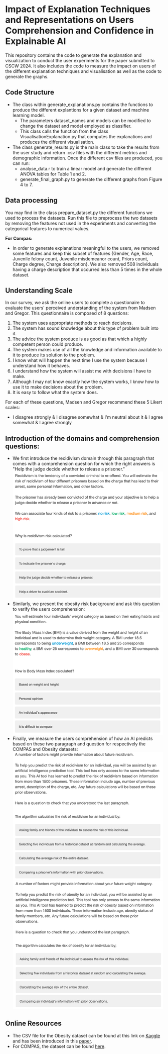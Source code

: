 # Impact of Explanation Techniques and Representations on Users Comprehension and Confidence in Explainable AI
This repository contains the code to generate the explanation and visualization to conduct the user experiments for the paper submitted to CSCW 2024.
It also includes the code to measure the impact on users of the different explanation techniques and visualisation as well as the code to generate the graphs.

## Code Structure
* The class within generate_explanations.py contains the functions to produce the different explantions for a given dataset and machine learning model. 
    * The parameters dataset_names and models can be modified to change the dataset and model employed as classifier.
    * This class calls the function from the class VisualisationExplanation.py that computes the explanations and produces the different visualisation.
* The class generate_results.py is the main class to take the results from the user study and return .csv files with the different metrics and demographic information. Once the different csv files are produced, you can run:
    * analyse_data.r to train a linear model and generate the different ANOVA tables for Table 1 and 2.
    * generate_final_graph.py to generate the different graphs from Figure 4 to 7.

## Data processing
You may find in the class prepare_dataset.py the different functions we used to process the datasets.
Run this file to preprocess the two datasets by removing the features not used in the experiments and converting the categorical features to numerical values.

**For Compas:**
* In order to generate explanations meaningful to the users, we removed some features and keep this subset of features {Gender, Age, Race, Juvenile felony count, Juvenile misdemeanor count, Priors count, Charge degree, Charge description}. We also removed 508 individuals having a charge description that occurred less than 5 times in the whole dataset.

## Understanding Scale
In our survey, we ask the online users to complete a questionaire to evaluate the users' perceived understanding of the system from Madsen and Gregor. This questionnaire is composed of 8 questions:
1. The system uses appropriate methods to reach decisions.
1. The system has sound knowledge about this type of problem built into it.
1. The advice the system produce is as good as that which a highly competent person could produce.
1. The system makes use of all the knowledge and information available to it to produce its solution to the problem.
1. I know what will happen the next time I use the system because I understand how it behaves.
1. I understand how the system will assist me with decisions I have to make.
1. Although I may not know exactly how the system works, I know how to use it to make decisions about the problem.
1. It is easy to follow what the system does.

For each of these questions, Madsen and Gregor recommend these 5 Likert scales:
* I disagree strongly & I disagree somewhat & I'm neutral about it & I agree somewhat &  I agree strongly 

## Introduction of the domains and comprehension questions:
* We first introduce the recidivism domain through this paragraph that comes with a comprehension question for which the right answers is "Help the judge decide whether to release a prisoner."
![image](compas_verification1.png)
* Similarly, we present the obesity risk background and ask this question to verify the users comprehension:
![image](obesity_verification1.png)
* Finally, we measure the users comprehension of how an AI predicts based on these two paragraph and question for respectively the COMPAS and Obesity datasets: 
![image](compas_verification2.png)
![image](obesity_verification2.png)

## Online Resources
* The CSV file for the Obesity dataset can be found at this link on [Kaggle](https://www.kaggle.com/code/mpwolke/obesity-levels-life-style) and has been introduced in this [paper](https://doi.org/10.1016/j.dib.2019.104344).
* For COMPAS, the dataset can be found [here](https://www.kaggle.com/datasets/danofer/compass).
